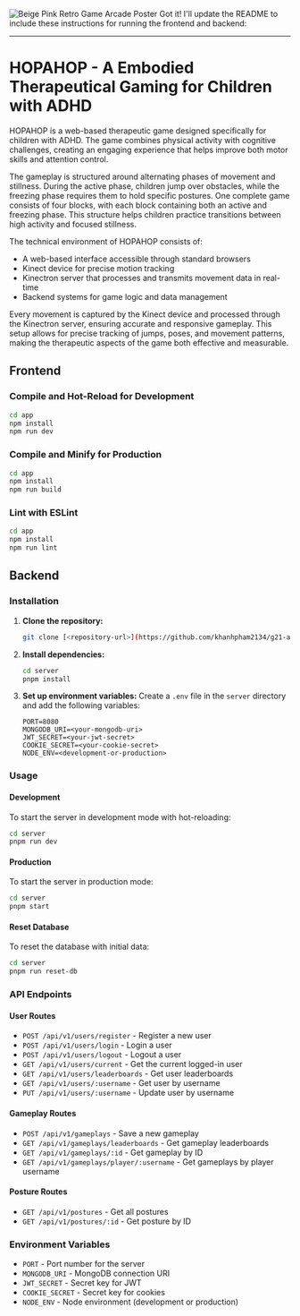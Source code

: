![Beige Pink  Retro Game Arcade Poster](https://github.com/user-attachments/assets/5cc2e2ce-3057-4a6d-947c-30ad2f8f4431)
Got it! I'll update the README to include these instructions for running the frontend and backend:

---

# HOPAHOP - A Embodied Therapeutical Gaming for Children with ADHD
HOPAHOP is a web-based therapeutic game designed specifically for children with ADHD. The game combines physical activity with cognitive challenges, creating an engaging experience that helps improve both motor skills and attention control. 

The gameplay is structured around alternating phases of movement and stillness. During the active phase, children jump over obstacles, while the freezing phase requires them to hold specific postures. One complete game consists of four blocks, with each block containing both an active and freezing phase. This structure helps children practice transitions between high activity and focused stillness. 

The technical environment of HOPAHOP consists of: 

- A web-based interface accessible through standard browsers 
- Kinect device for precise motion tracking 
- Kinectron server that processes and transmits movement data in real-time 
- Backend systems for game logic and data management 

Every movement is captured by the Kinect device and processed through the Kinectron server, ensuring accurate and responsive gameplay. This setup allows for precise tracking of jumps, poses, and movement patterns, making the therapeutic aspects of the game both effective and measurable. 

## Frontend

### Compile and Hot-Reload for Development
```bash
cd app
npm install
npm run dev
```

### Compile and Minify for Production
```bash
cd app
npm install
npm run build
```

### Lint with ESLint
```bash
cd app
npm install
npm run lint
```

## Backend

### Installation

1. **Clone the repository:**
   ```bash
   git clone [<repository-url>](https://github.com/khanhpham2134/g21-adhd-kinesthetic-game)
   ```

2. **Install dependencies:**
   ```bash
   cd server
   pnpm install
   ```

3. **Set up environment variables:**
   Create a `.env` file in the `server` directory and add the following variables:
   ```plaintext
   PORT=8080
   MONGODB_URI=<your-mongodb-uri>
   JWT_SECRET=<your-jwt-secret>
   COOKIE_SECRET=<your-cookie-secret>
   NODE_ENV=<development-or-production>
   ```

### Usage

#### Development
To start the server in development mode with hot-reloading:
```bash
cd server
pnpm run dev
```

#### Production
To start the server in production mode:
```bash
cd server
pnpm start
```

#### Reset Database
To reset the database with initial data:
```bash
cd server
pnpm run reset-db
```

### API Endpoints

#### User Routes
- `POST /api/v1/users/register` - Register a new user
- `POST /api/v1/users/login` - Login a user
- `POST /api/v1/users/logout` - Logout a user
- `GET /api/v1/users/current` - Get the current logged-in user
- `GET /api/v1/users/leaderboards` - Get user leaderboards
- `GET /api/v1/users/:username` - Get user by username
- `PUT /api/v1/users/:username` - Update user by username

#### Gameplay Routes
- `POST /api/v1/gameplays` - Save a new gameplay
- `GET /api/v1/gameplays/leaderboards` - Get gameplay leaderboards
- `GET /api/v1/gameplays/:id` - Get gameplay by ID
- `GET /api/v1/gameplays/player/:username` - Get gameplays by player username

#### Posture Routes
- `GET /api/v1/postures` - Get all postures
- `GET /api/v1/postures/:id` - Get posture by ID

### Environment Variables
- `PORT` - Port number for the server
- `MONGODB_URI` - MongoDB connection URI
- `JWT_SECRET` - Secret key for JWT
- `COOKIE_SECRET` - Secret key for cookies
- `NODE_ENV` - Node environment (development or production)

